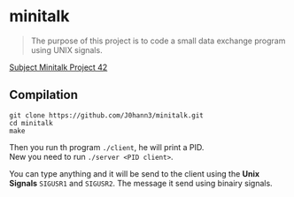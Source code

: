 # minitalk

>The purpose of this project is to code a small data exchange program
>using UNIX signals.

[Subject Minitalk Project 42](Minitalk.pdf)

## Compilation

```
git clone https://github.com/J0hann3/minitalk.git
cd minitalk
make
```

Then you run th program `./client`, he will print a PID.  
New you need to run `./server <PID client>`.

You can type anything and it will be send to the client using the **Unix Signals** `SIGUSR1` and `SIGUSR2`.
The message it send using binairy signals.
